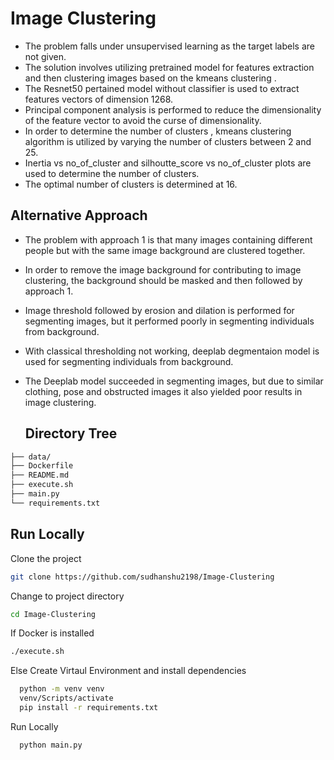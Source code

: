 # Image Clustering

- The problem falls under unsupervised learning as the target labels are not given.
- The solution involves utilizing pretrained model for features extraction and then
clustering images based on the kmeans clustering .
- The Resnet50 pertained model without classifier is used to extract features vectors of
dimension 1268.
- Principal component analysis is performed to reduce the dimensionality of the feature
vector to avoid the curse of dimensionality.
- In order to determine the number of clusters , kmeans clustering algorithm is utilized
by varying the number of clusters between 2 and 25.
- Inertia vs no_of_cluster and silhoutte_score vs no_of_cluster plots are used to
determine the number of clusters.
- The optimal number of clusters is determined at 16.

## Alternative Approach
- The problem with approach 1 is that many images containing different people but with
the same image background are clustered together.
- In order to remove the image background for contributing to image clustering, the
background should be masked and then followed by approach 1.
- Image threshold followed by erosion and dilation is performed for segmenting images,
but it performed poorly in segmenting individuals from background.
- With classical thresholding not working, deeplab degmentaion model is used for
segmenting individuals from background.
- The Deeplab model succeeded in segmenting images, but due to similar clothing, pose
and obstructed images it also yielded poor results in image clustering.

  ## Directory Tree
```bash
├── data/
├── Dockerfile
├── README.md
├── execute.sh
├── main.py
└── requirements.txt
```

## Run Locally

Clone the project

```bash
git clone https://github.com/sudhanshu2198/Image-Clustering
```

Change to project directory

```bash
cd Image-Clustering
```

If Docker is installed
```bash
./execute.sh
```


Else Create Virtaul Environment and install dependencies

```bash
  python -m venv venv
  venv/Scripts/activate
  pip install -r requirements.txt
```

Run Locally
```bash
  python main.py
```
